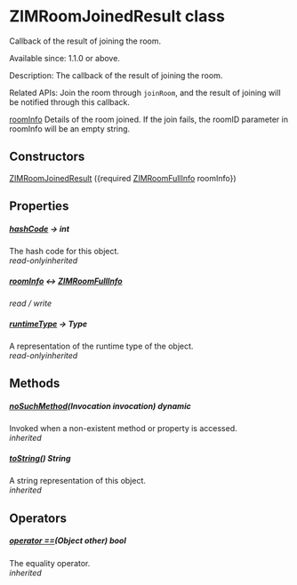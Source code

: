 


# ZIMRoomJoinedResult class









<p>Callback of the result of joining the room.</p>
<p>Available since: 1.1.0 or above.</p>
<p>Description: The callback of the result of joining the room.</p>
<p>Related APIs: Join the room through <code>joinRoom</code>, and the result of joining will be notified through this callback.</p>
<p><a href="../zego_uikit_prebuilt_live_audio_room/ZIMRoomJoinedResult/roomInfo.md">roomInfo</a> Details of the room joined. If the join fails, the roomID parameter in roomInfo will be an empty string.</p>




## Constructors

[ZIMRoomJoinedResult](../zego_uikit_prebuilt_live_audio_room/ZIMRoomJoinedResult/ZIMRoomJoinedResult.md) ({required [ZIMRoomFullInfo](../zego_uikit_prebuilt_live_audio_room/ZIMRoomFullInfo-class.md) roomInfo})

   


## Properties

##### [hashCode](../zego_uikit_prebuilt_live_audio_room/ZIMRoomJoinedResult/hashCode.md) &#8594; int



The hash code for this object.  
_<span class="feature">read-only</span><span class="feature">inherited</span>_



##### [roomInfo](../zego_uikit_prebuilt_live_audio_room/ZIMRoomJoinedResult/roomInfo.md) &#8596; [ZIMRoomFullInfo](../zego_uikit_prebuilt_live_audio_room/ZIMRoomFullInfo-class.md)



  
_<span class="feature">read / write</span>_



##### [runtimeType](../zego_uikit_prebuilt_live_audio_room/ZIMRoomJoinedResult/runtimeType.md) &#8594; Type



A representation of the runtime type of the object.  
_<span class="feature">read-only</span><span class="feature">inherited</span>_





## Methods

##### [noSuchMethod](../zego_uikit_prebuilt_live_audio_room/ZIMRoomJoinedResult/noSuchMethod.md)(Invocation invocation) dynamic



Invoked when a non-existent method or property is accessed.  
_<span class="feature">inherited</span>_



##### [toString](../zego_uikit_prebuilt_live_audio_room/ZIMRoomJoinedResult/toString.md)() String



A string representation of this object.  
_<span class="feature">inherited</span>_





## Operators

##### [operator ==](../zego_uikit_prebuilt_live_audio_room/ZIMRoomJoinedResult/operator_equals.md)(Object other) bool



The equality operator.  
_<span class="feature">inherited</span>_















